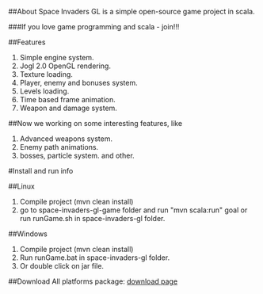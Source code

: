 ##About
Space Invaders GL is a simple open-source game project in scala.

###If you love game programming and scala - join!!!

##Features
1. Simple engine system. 
2. Jogl 2.0 OpenGL rendering. 
3. Texture loading.
4. Player, enemy and bonuses system.
5. Levels loading.
6. Time based frame animation.
7. Weapon and damage system.

##Now we working on some interesting features, like
1. Advanced weapons system.
2. Enemy path animations.
3. bosses, particle system. 
and other.

#Install and run info

##Linux
1. Compile project (mvn clean install)
2. go to space-invaders-gl-game folder and run "mvn scala:run" goal or run runGame.sh in space-invaders-gl folder.

##Windows
1. Compile project (mvn clean install)
2. Run runGame.bat in space-invaders-gl folder.
3. Or double click on jar file.

##Download
All platforms package: [download page](https://github.com/xaoc3dgraph/space-invaders-gl/downloads)

